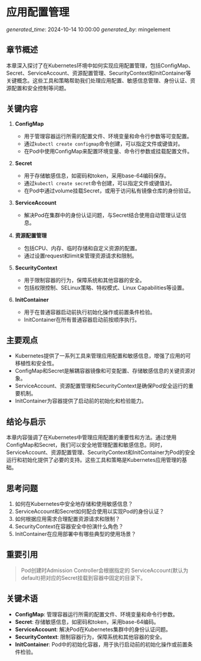 # 应用配置管理

*generated_time*: 2024-10-14 10:00:00
*generated_by*: mingelement

## 章节概述
本章深入探讨了在Kubernetes环境中如何实现应用配置管理，包括ConfigMap、Secret、ServiceAccount、资源配置管理、SecurityContext和InitContainer等关键概念。这些工具和策略帮助我们处理应用配置、敏感信息管理、身份认证、资源配置和安全控制等问题。

## 关键内容
1. **ConfigMap**
   - 用于管理容器运行所需的配置文件、环境变量和命令行参数等可变配置。
   - 通过`kubectl create configmap`命令创建，可以指定文件或键值对。
   - 在Pod中使用ConfigMap来配置环境变量、命令行参数或挂载配置文件。

2. **Secret**
   - 用于存储敏感信息，如密码和token，采用base-64编码保存。
   - 通过`kubectl create secret`命令创建，可以指定文件或键值对。
   - 在Pod中通过volume挂载Secret，或用于访问私有镜像仓库的身份验证。

3. **ServiceAccount**
   - 解决Pod在集群中的身份认证问题，与Secret结合使用自动管理认证信息。

4. **资源配置管理**
   - 包括CPU、内存、临时存储和自定义资源的配置。
   - 通过设置request和limit来管理资源请求和限制。

5. **SecurityContext**
   - 用于限制容器的行为，保障系统和其他容器的安全。
   - 包括权限控制、SELinux策略、特权模式、Linux Capabilities等设置。

6. **InitContainer**
   - 用于在普通容器启动前执行初始化操作或前置条件检验。
   - InitContainer在所有普通容器启动前按顺序执行。

## 主要观点
- Kubernetes提供了一系列工具来管理应用配置和敏感信息，增强了应用的可移植性和安全性。
- ConfigMap和Secret是解耦容器镜像和可变配置、存储敏感信息的关键资源对象。
- ServiceAccount、资源配置管理和SecurityContext是确保Pod安全运行的重要机制。
- InitContainer为容器提供了启动前的初始化和检验能力。

## 结论与启示
本章内容强调了在Kubernetes中管理应用配置的重要性和方法。通过使用ConfigMap和Secret，我们可以安全地管理配置和敏感信息。同时，ServiceAccount、资源配置管理、SecurityContext和InitContainer为Pod的安全运行和初始化提供了必要的支持。这些工具和策略是Kubernetes应用管理的基础。

## 思考问题
1. 如何在Kubernetes中安全地存储和使用敏感信息？
2. ServiceAccount和Secret如何配合使用以实现Pod的身份认证？
3. 如何根据应用需求合理配置资源请求和限制？
4. SecurityContext在容器安全中扮演什么角色？
5. InitContainer在应用部署中有哪些典型的使用场景？

## 重要引用
> Pod创建时Admission Controller会根据指定的 ServiceAccount(默认为default)把对应的Secret挂载到容器中固定的目录下。

## 关键术语
- **ConfigMap**: 管理容器运行所需的配置文件、环境变量和命令行参数。
- **Secret**: 存储敏感信息，如密码和token，采用base-64编码。
- **ServiceAccount**: 解决Pod在Kubernetes集群中的身份认证问题。
- **SecurityContext**: 限制容器行为，保障系统和其他容器的安全。
- **InitContainer**: Pod中的初始化容器，用于执行启动前的初始化操作或前置条件检验。